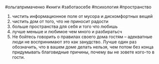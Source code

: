#ольгапримаченко #книги #заботаосебе #психология 
#пространство

1) чистить информационное поле от мусора и дискомфортных вещей
2) чистить дом от того,  что не приносит радости
3) больше пространства для себя и того что любишь
4) лучше меньше и любимое чем много и разбиратьсч
5) Не бойтесь говорить о правилах своего дома гостям – адекватные люди не воспринимают это как занудство. Лучше один раз обозначить, что в вашем доме делать нельзя, чем потом без конца придумывать благовидные причины, почему вы не зовете кого-то в гости.